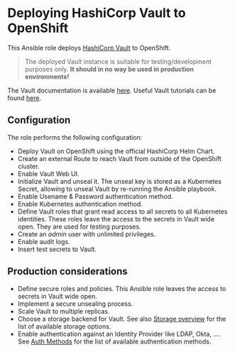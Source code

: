 # Deploying HashiCorp Vault to OpenShift

This Ansible role deploys [HashiCorp Vault](https://www.vaultproject.io/) to OpenShift.

> The deployed Vault instance is suitable for testing/development purposes only. **It should in no way be used in production environments!**

The Vault documentation is available [here](https://www.vaultproject.io/docs). Useful Vault tutorials can be found [here](https://learn.hashicorp.com/vault).

## Configuration

The role performs the following configuration:

* Deploy Vault on OpenShift using the official HashiCorp Helm Chart.
* Create an external Route to reach Vault from outside of the OpenShift cluster.
* Enable Vault Web UI.
* Initialize Vault and unseal it. The unseal key is stored as a Kubernetes Secret, allowing to unseal Vault by re-running the Ansible playbook.
* Enable Usename & Password authentication method.
* Enable Kubernetes authentication method.
* Define Vault roles that grant read access to all secrets to all Kubernetes identities. These roles leave the access to the secrets in Vault wide open. They are used for testing purposes.
* Create an *admin* user with unlimited privileges.
* Enable audit logs.
* Insert test secrets to Vault.

## Production considerations

* Define secure roles and policies. This Ansible role leaves the access to secrets in Vault wide open.
* Implement a secure unsealing process.
* Scale Vault to multiple replicas.
* Choose a storage backend for Vault. See also [Storage overview](https://www.vaultproject.io/docs/configuration/storage) for the list of available storage options.
* Enable authentication against an Identity Provider like LDAP, Okta, .... See [Auth Methods](https://www.vaultproject.io/docs/auth) for the list of available authentication methods.
